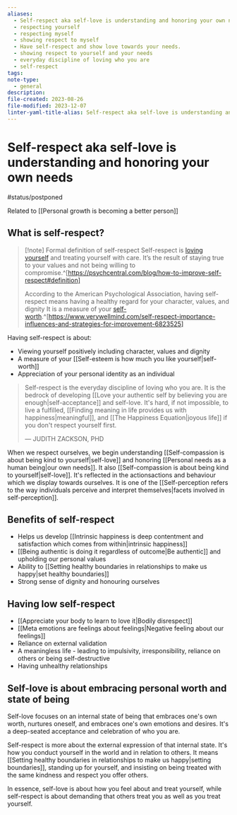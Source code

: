 ```yaml
---
aliases:
  - Self-respect aka self-love is understanding and honoring your own needs
  - respecting yourself
  - respecting myself
  - showing respect to myself
  - Have self-respect and show love towards your needs.
  - showing respect to yourself and your needs
  - everyday discipline of loving who you are
  - self-respect
tags: 
note-type:
  - general
description: 
file-created: 2023-08-26
file-modified: 2023-12-07
linter-yaml-title-alias: Self-respect aka self-love is understanding and honoring your own needs
---
```


# Self-respect aka self-love is understanding and honoring your own needs

#status/postponed

Related to [[Personal growth is becoming a better person]]

## What is self-respect?

> [!note] Formal definition of self-respect
> Self-respect is [loving yourself](https://psychcentral.com/blog/ways-to-love-yourself-more) and treating yourself with care. It’s the result of staying true to your values and not being willing to compromise.^[https://psychcentral.com/blog/how-to-improve-self-respect#definition]
>
> According to the American Psychological Association, having self-respect means having a healthy regard for your character, values, and dignity It is a measure of your [self-worth](https://www.verywellmind.com/what-is-self-worth-6543764).^[https://www.verywellmind.com/self-respect-importance-influences-and-strategies-for-improvement-6823525]

Having self-respect is about: 
- Viewing yourself positively including character, values and dignity
- A measure of your [[Self-esteem is how much you like yourself|self-worth]]
- Appreciation of your personal identity as an individual

> Self-respect is the everyday discipline of loving who you are. It is the bedrock of developing [[Love your authentic self by believing you are enough|self-acceptance]] and self-love. It's hard, if not impossible, to live a fulfilled, [[Finding meaning in life provides us with happiness|meaningful]], and [[The Happiness Equation|joyous life]] if you don't respect yourself first.
> 
> — JUDITH ZACKSON, PHD

When we respect ourselves, we begin understanding [[Self-compassion is about being kind to yourself|self-love]] and honoring [[Personal needs as a human being|our own needs]]. It also  [[Self-compassion is about being kind to yourself|self-love]]. It's reflected in the actionsactions and behaviour which we display towards ourselves. It is one of the [[Self-perception refers to the way individuals perceive and interpret themselves|facets involved in self-perception]].

## Benefits of self-respect

- Helps us develop [[Intrinsic happiness is deep contentment and satisfaction which comes from within|intrinsic happiness]]
- [[Being authentic is doing it regardless of outcome|Be authentic]] and upholding our personal values
- Ability to [[Setting healthy boundaries in relationships to make us happy|set healthy boundaries]]
- Strong sense of dignity and honouring ourselves

## Having low self-respect

- [[Appreciate your body to learn to love it|Bodily disrespect]]
- [[Meta emotions are feelings about feelings|Negative feeling about our feelings]]
- Reliance on external validation
- A meaningless life - leading to impulsivity, irresponsibility, reliance on others or being self-destructive
- Having unhealthy relationships



## Self-love is about embracing personal worth and state of being

Self-love focuses on an internal state of being that embraces one's own worth, nurtures oneself, and embraces one's own emotions and desires. It's a deep-seated acceptance and celebration of who you are.

Self-respect is more about the external expression of that internal state. It's how you conduct yourself in the world and in relation to others. It means [[Setting healthy boundaries in relationships to make us happy|setting boundaries]], standing up for yourself, and insisting on being treated with the same kindness and respect you offer others.

In essence, self-love is about how you feel about and treat yourself, while self-respect is about demanding that others treat you as well as you treat yourself.

